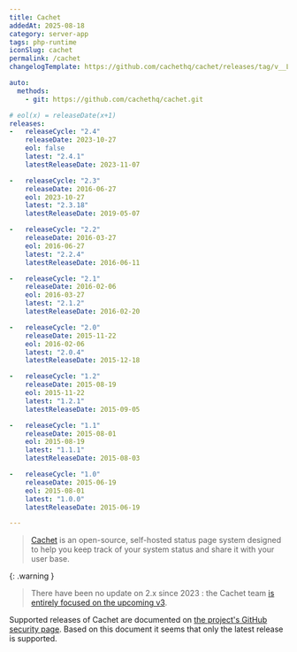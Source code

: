 ```yaml
---
title: Cachet 
addedAt: 2025-08-18
category: server-app
tags: php-runtime
iconSlug: cachet
permalink: /cachet
changelogTemplate: https://github.com/cachethq/cachet/releases/tag/v__LATEST__

auto:
  methods:
    - git: https://github.com/cachethq/cachet.git

# eol(x) = releaseDate(x+1)
releases:
-   releaseCycle: "2.4"
    releaseDate: 2023-10-27
    eol: false
    latest: "2.4.1"
    latestReleaseDate: 2023-11-07

-   releaseCycle: "2.3"
    releaseDate: 2016-06-27
    eol: 2023-10-27
    latest: "2.3.18"
    latestReleaseDate: 2019-05-07

-   releaseCycle: "2.2"
    releaseDate: 2016-03-27
    eol: 2016-06-27
    latest: "2.2.4"
    latestReleaseDate: 2016-06-11

-   releaseCycle: "2.1"
    releaseDate: 2016-02-06
    eol: 2016-03-27
    latest: "2.1.2"
    latestReleaseDate: 2016-02-20

-   releaseCycle: "2.0"
    releaseDate: 2015-11-22
    eol: 2016-02-06
    latest: "2.0.4"
    latestReleaseDate: 2015-12-18

-   releaseCycle: "1.2"
    releaseDate: 2015-08-19
    eol: 2015-11-22
    latest: "1.2.1"
    latestReleaseDate: 2015-09-05

-   releaseCycle: "1.1"
    releaseDate: 2015-08-01
    eol: 2015-08-19
    latest: "1.1.1"
    latestReleaseDate: 2015-08-03

-   releaseCycle: "1.0"
    releaseDate: 2015-06-19
    eol: 2015-08-01
    latest: "1.0.0"
    latestReleaseDate: 2015-06-19

---
```


> [Cachet](https://cachethq.io/) is an open-source, self-hosted status page system designed to help you keep track of your system status and share it with your user base.

{: .warning }
> There have been no update on 2.x since 2023 : the Cachet team [is entirely focused on the upcoming v3](https://github.com/orgs/cachethq/discussions/4342).

Supported releases of Cachet are documented on [the project's GitHub security page](https://github.com/cachethq/cachet?tab=security-ov-file).
Based on this document it seems that only the latest release is supported.
